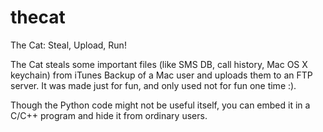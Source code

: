 thecat
======

The Cat: Steal, Upload, Run!

The Cat steals some important files (like SMS DB, call history, Mac OS X keychain) from iTunes Backup of a Mac user and uploads them to an FTP server. It was made just for fun, and only used not for fun one time :).

Though the Python code might not be useful itself, you can embed it in a C/C++ program and hide it from ordinary users.